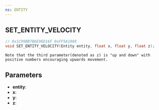```yaml
---
ns: ENTITY
---
```

## SET_ENTITY_VELOCITY

```c
// 0x1C99BB7B6E96D16F 0xFF5A1988
void SET_ENTITY_VELOCITY(Entity entity, float x, float y, float z);
```

```
Note that the third parameter(denoted as z) is "up and down" with positive numbers encouraging upwards movement.
```

## Parameters
* **entity**: 
* **x**: 
* **y**: 
* **z**: 

